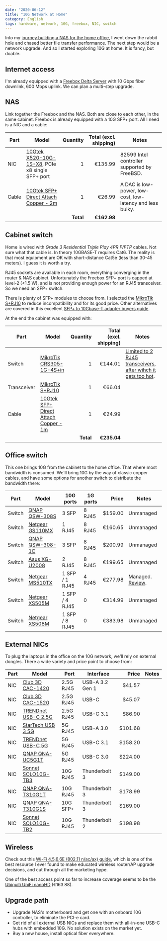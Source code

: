 ```yaml
---
date: "2020-06-12"
title: "10G Network at Home"
category: English
tags: hardware, network, 10G, freebox, NIC, switch
---
```


Into my [journey building a NAS for the home office](./nas-hardware.md), I went down the rabbit hole and chased better file transfer performance. The next step would be a network upgrade. And so I started exploring 10G at home. It is fancy, but doable.


## Internet access

I'm already equipped with a [Freebox Delta Server](https://www.systemplus.fr/wp-content/uploads/2019/08/SP19459_Freebox-Delta-Server_system_plus_consulting_sample.pdf) with 10 Gbps fiber downlink, 600 Mbps uplink. We can plan a multi-step upgrade.


## NAS

Link together the Freebox and the NAS. Both are close to each other, in the same cabinet. Freebox is already equipped with a 10G SFP+ port. All I need is a NIC and a cable:

| Part | Model | Quantity | Total (excl. shipping) | Notes |
|---|---|---:|---:|---|
| NIC | [10Gtek X520-10G-1S-X8](https://amzn.com/B01LZRSQM9/?tag=kevideld-20), PCIe x8 single SFP+ port | 1 | €135.99 | 82599 Intel controller supported by FreeBSD. |
| Cable | [10Gtek SFP+ Direct Attach Copper - 2m](https://amzn.com/B00U8BL09Q/?tag=kevideld-20) | 1 | €26.99 | A DAC is low-power, low-cost, low-latency and less bulky. |
| | | **Total** | **€162.98** | |


## Cabinet switch

Home is wired with *Grade 3 Residential Triple Play 4PR F/FTP* cables. Not sure what that cable is. In theory 10GBASE-T requires Cat6. The reality is that most equipment are OK with short-distance Cat5e (less than 30-45 meters). I guess it is worth a try.

RJ45 sockets are available in each room, everything converging in the router & NAS cabinet. Unfortunately the Freebox SFP+ port is capped at level-2 (<1.5 W), and is not providing enough power for an RJ45 transceiver. So we need an SFP+ switch.

There is plenty of SFP+ modules to choose from. I selected the [MikroTik S+RJ10](https://amzn.com/B084383RZL/?tag=kevideld-20) to reduce incompatibility and for its good price. Other alternatives are covered in this excellent [SFP+ to 10Gbase-T adapter buyers guide](https://www.servethehome.com/sfp-to-10gbase-t-adapter-module-buyers-guide/).

At the end the cabinet was equipped with:

| Part | Model | Quantity | Total (excl. shipping) | Notes |
|---|---|---:|---:|---|
| Switch | [MikroTik CRS305-1G-4S+in](https://amzn.com/B07LFKGP1L/?tag=kevideld-20) | 1 | €144.01| [Limited to 2 RJ45 transceivers, after wihch it gets too hot](https://wiki.mikrotik.com/wiki/S%2BRJ10_general_guidance#General_Guidance). |
| Transceiver | [MikroTik S+RJ10](https://amzn.com/B084383RZL/?tag=kevideld-20) | 1 | €66.04 |  |
| Cable | [10Gtek SFP+ Direct Attach Copper - 1m](https://amzn.com/B00WHS3NCA/?tag=kevideld-20) | 1 | €24.99 | |
| | | **Total** | **€235.04** | |


## Office switch

This one brings 10G from the cabinet to the home office. That where most bandwidth is consumed. We'll bring 10G by the way of classic copper cables, and have some options for another switch to distribute the bandwidth there:

| Part | Model | 10G ports | 1G ports | Price | Notes |
|---|---|---|---|---:|---|
| Switch | [QNAP QSW-308S](https://amzn.com/B07VC9RTR9/?tag=kevideld-20) | 3 SFP | 8 RJ45 | $159.00 | Unmanaged |
| Switch | [Netgear GS110MX](https://amzn.com/B076642YPN/?tag=kevideld-20) | 1 RJ45 | 8 RJ45 | €160.65 | Unmanaged |
| Switch | [QNAP QSW-308-1C](https://amzn.com/B07VC9T3WQ/?tag=kevideld-20) | 3 SFP | 8 RJ45 | $200.99 | Unmanaged |
| Switch | [Asus XG-U2008](https://amzn.com/B01LZMM7ZO/?tag=kevideld-20) | 2 RJ45 | 8 RJ45 | €199.65 | Unmanaged |
| Switch | [Netgear MS510TX](https://amzn.com/B075Q6NPM2/?tag=kevideld-20) | 1 SFP / 1 RJ45 | 4 RJ45 | €277.98 | Managed. [Review](https://www.servethehome.com/netgear-ms510tx-review-this-is-one-funky-switch/). |
| Switch | [Netgear XS505M](https://amzn.com/B075Q5C3Z4/?tag=kevideld-20) | 1 SFP / 4 RJ45 | 0 | €314.99 | Unmanaged |
| Switch | [Netgear XS508M](https://amzn.com/B075Q66RKF/?tag=kevideld-20) | 1 SFP / 8 RJ45 | 0 | €383.98 | Unmanaged |


## External NICs

To plug the laptops in the office on the 10G network, we'll rely on external dongles. There a wide variety and price point to choose from:

| Part | Model | Port | Interface | Price | Notes |
|---|---|---|---|---:|---|
| NIC | [Club 3D CAC-1420](https://amzn.com/B07Q626XK2/?tag=kevideld-20) | 2.5G RJ45 | USB-A 3.2 Gen 1 | $41.57 |  |
| NIC | [Club 3D CAC-1520](https://amzn.com/B07SMS2K3H/?tag=kevideld-20) | 2.5G RJ45 | USB-C | $45.07 |  |
| NIC | [TRENDnet USB-C 2.5G](https://amzn.com/B07RBMTVYF/?tag=kevideld-20) | 2.5G RJ45 | USB-C 3.1 | $86.90 |  |
| NIC | [StarTech USB 3 5G](https://amzn.com/B081SM5CMY/?tag=kevideld-20) | 5G RJ45 | USB-A 3.0 | $101.68 |  |
| NIC | [TRENDnet USB-C 5G](https://amzn.com/B07TBPLR2V/?tag=kevideld-20) | 5G RJ45 | USB-C 3.1 | $158.20 |  |
| NIC | [QNAP QNA-UC5G1T](https://amzn.com/B07RKLQPLP/?tag=kevideld-20) | 5G RJ45 | USB-C 3.0| $224.00 |  |
| NIC | [Sonnet SOLO10G-TB3](https://amzn.com/B07BZRK8R8/?tag=kevideld-20) | 10G RJ45 | Thunderbolt 3 | $149.00 | |
| NIC | [QNAP QNA-T310G1T](https://amzn.com/B07KTLGTXB/?tag=kevideld-20) | 10G RJ45 | Thunderbolt 3 | $178.99 |  |
| NIC | [QNAP QNA-T310G1S](https://amzn.com/B07KTLP44W/?tag=kevideld-20) | 10G SFP+ | Thunderbolt 3 | $169.00 | |
| NIC | [Sonnet SOLO10G-TB2](https://amzn.com/B07RGWBQYG/?tag=kevideld-20) | 10G RJ45 | Thunderbolt 2 | $198.98 | |


## Wireless

Check out this [Wi-Fi 4,5,6,6E (802.11 n/ac/ax) guide](https://www.duckware.com/tech/wifi-in-the-us.html), which is one of the best resource I ever found to make educated wireless router/AP upgrade decisions, and cut through all the marketing hype.

One of the best access point so far to increase coverage seems to be the [Ubiquiti UniFi nanoHD](https://amzn.com/B07DWW3P6K/?tag=kevideld-20) (€163.88).


## Upgrade path

* Upgrade NAS's motherboard and get one with an onboard 10G controller, to eliminate the PCI-e card.
* Get rid of all external USB NICs and replace them with all-in-one USB-C hubs with embedded 10G. No solution exists on the market yet.
* Buy a new house, install optical fiber everywhere.
